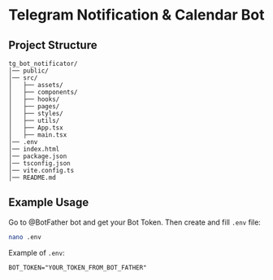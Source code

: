 # Telegram Notification & Calendar Bot

## Project Structure

```
tg_bot_notificator/
│── public/
│── src/
│   ├── assets/
│   ├── components/
│   ├── hooks/
│   ├── pages/
│   ├── styles/
│   ├── utils/
│   ├── App.tsx
│   ├── main.tsx
│── .env
│── index.html
│── package.json
│── tsconfig.json
│── vite.config.ts
│── README.md
```


## Example Usage

Go to @BotFather bot and get your Bot Token. Then create and fill `.env` file:
```bash
nano .env
```
Example of `.env`:
```.env
BOT_TOKEN="YOUR_TOKEN_FROM_BOT_FATHER"
```